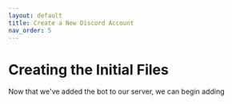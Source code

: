 ```yaml
---
layout: default
title: Create a New Discord Account
nav_order: 5
---
```


# Creating the Initial Files

Now that we've added the bot to our server, we can begin adding 